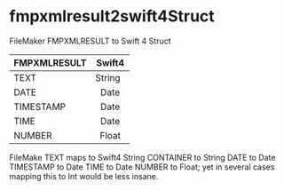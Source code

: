 # fmpxmlresult2swift4Struct
FileMaker FMPXMLRESULT to Swift 4 Struct


FMPXMLRESULT  | Swift4        |
 ------------ | :-----------: |
TEXT          | String    |
DATE          | Date      |
TIMESTAMP     | Date      |
TIME          | Date      |
NUMBER        | Float     |

FileMake TEXT maps to Swift4 String
CONTAINER to String
DATE to Date
TIMESTAMP to Date
TIME to Date
NUMBER to Float; yet in several cases mapping this to Int would be less insane.
